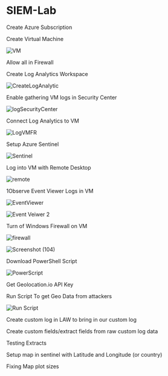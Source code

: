 # SIEM-Lab

Create Azure Subscription

Create Virtual Machine

![VM](https://github.com/ckeller1914/SIEM-Lab/assets/116524804/34e2e9f9-7e2a-494c-a08c-7a2a5937b81f)

Allow all in Firewall



Create Log Analytics Workspace

![CreateLogAnalytic](https://github.com/ckeller1914/SIEM-Lab/assets/116524804/a943c7cf-a98f-4261-a46d-ff4f70bec34c)


Enable gathering VM logs in Security Center

![logSecurityCenter](https://github.com/ckeller1914/SIEM-Lab/assets/116524804/085c0a85-a3f3-4902-bf13-9b5dcd3a10da)


Connect Log Analytics to VM

![LogVMFR](https://github.com/ckeller1914/SIEM-Lab/assets/116524804/0b607657-37b5-4cd2-9b8d-f24c4c7f97d6)



Setup Azure Sentinel

![Sentinel](https://github.com/ckeller1914/SIEM-Lab/assets/116524804/7c555191-5f8c-457c-945a-adc5972bca93)



Log into VM with Remote Desktop 

![remote](https://github.com/ckeller1914/SIEM-Lab/assets/116524804/2b1c9212-2e80-4f6a-b258-64c2ced76f52)


1Observe Event Viewer Logs in VM

![EventViewer](https://github.com/ckeller1914/SIEM-Lab/assets/116524804/4e119a16-9416-4585-ab41-cbdb7198f13a)


![Event Veiwer 2](https://github.com/ckeller1914/SIEM-Lab/assets/116524804/13b65774-f350-4a60-9cfe-46a1bf097e16)



 Turn of Windows Firewall on VM

 ![firewall](https://github.com/ckeller1914/SIEM-Lab/assets/116524804/81b0581f-7e36-47e0-a619-6d697f1e2b51)

 
![Screenshot (104)](https://github.com/ckeller1914/SIEM-Lab/assets/116524804/e6d61fe9-4057-4f4b-a61d-1cec352dd477)

 
Download PowerShell Script

![PowerScript](https://github.com/ckeller1914/SIEM-Lab/assets/116524804/8498d122-ee71-49be-bb92-58aee5631683)


Get Geolocation.io API Key



Run Script To get Geo Data from attackers

![Run Script](https://github.com/ckeller1914/SIEM-Lab/assets/116524804/f4e7caa5-c233-42ed-ba84-3bf8f2008dfb)



 Create custom log in LAW to bring in our custom log
 
 Create custom fields/extract fields from raw custom log data
 
Testing Extracts

Setup map in sentinel with Latitude and Longitude (or country)

Fixing Map plot sizes
